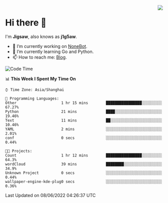 <a href="#">
  <img align="right" src="https://github-readme-stats.vercel.app/api?username=j1g5awi&count_private=true&show_icons=true&title_color=80070B&text_color=B3B3B3&bg_color=212121&icon_color=80070B" />
</a>

# Hi there 👋

I'm **Jigsaw**, also knows as **j1g5aw**.

- 🔭 I’m currently working on [NoneBot](https://github.com/nonebot).
- 🌱 I’m currently learning Go and Python.
- 📫 How to reach me: [Blog](https://blog.maddestroyer.xyz/).

<!--START_SECTION:waka-->
![Code Time](http://img.shields.io/badge/Code%20Time-0%20secs-blue)

📊 **This Week I Spent My Time On** 

```text
⌚︎ Time Zone: Asia/Shanghai

💬 Programming Languages: 
Other                    1 hr 15 mins        ████████████████░░░░░░░░░   67.27% 
Python                   21 mins             ████░░░░░░░░░░░░░░░░░░░░░   19.46% 
Text                     11 mins             ██░░░░░░░░░░░░░░░░░░░░░░░   10.46% 
YAML                     2 mins              ░░░░░░░░░░░░░░░░░░░░░░░░░   2.01% 
conf                     0 secs              ░░░░░░░░░░░░░░░░░░░░░░░░░   0.44%

🐱‍💻 Projects: 
Count                    1 hr 12 mins        ████████████████░░░░░░░░░   64.3% 
wordCloud                39 mins             ████████░░░░░░░░░░░░░░░░░   34.9% 
Unknown Project          0 secs              ░░░░░░░░░░░░░░░░░░░░░░░░░   0.44% 
wallpaper-engine-kde-plug0 secs              ░░░░░░░░░░░░░░░░░░░░░░░░░   0.36%

```


 Last Updated on 08/06/2022 04:26:37 UTC
<!--END_SECTION:waka-->
